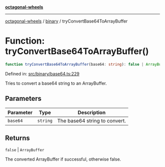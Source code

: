 [**octagonal-wheels**](../../README.md)

***

[octagonal-wheels](../../modules.md) / [binary](../README.md) / tryConvertBase64ToArrayBuffer

# Function: tryConvertBase64ToArrayBuffer()

```ts
function tryConvertBase64ToArrayBuffer(base64: string): false | ArrayBuffer;
```

Defined in: [src/binary/base64.ts:229](https://github.com/vrtmrz/octagonal-wheels/blob/main/src/binary/base64.ts#L229)

Tries to convert a base64 string to an ArrayBuffer.

## Parameters

| Parameter | Type | Description |
| ------ | ------ | ------ |
| `base64` | `string` | The base64 string to convert. |

## Returns

`false` \| `ArrayBuffer`

The converted ArrayBuffer if successful, otherwise false.
